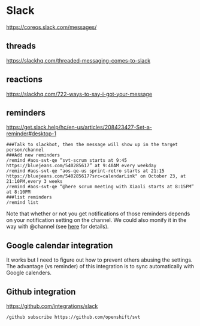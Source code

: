 # Slack

https://coreos.slack.com/messages/

## threads

https://slackhq.com/threaded-messaging-comes-to-slack

## reactions

https://slackhq.com/722-ways-to-say-i-got-your-message

## reminders

https://get.slack.help/hc/en-us/articles/208423427-Set-a-reminder#desktop-1

```
###Talk to slackbot, then the message will show up in the target person/channel
###Add new reminders
/remind #aos-svt-qe “svt-scrum starts at 9:45 https://bluejeans.com/540285617” at 9:40AM every weekday
/remind #aos-svt-qe "aos-qe-us sprint-retro starts at 21:15 https://bluejeans.com/540285617?src=calendarLink" on October 23, at 21:10PM,every 3 weeks
/remind #aos-svt-qe “@here scrum meeting with Xiaoli starts at 8:15PM” at 8:10PM
###list reminders
/remind list
```

Note that whether or not you get notifications of those reminders depends on your notification setting on the channel. We could also monify it in the way with @channel (see [here](https://get.slack.help/hc/en-us/articles/202009646-Notify-a-channel-or-workspace) for details).

## Google calendar integration

It works but I need to figure out how to prevent others abusing the settings.
The advantage (vs reminder) of this integration is to sync automatically with Google calenders.

## Github integration

https://github.com/integrations/slack

```
/github subscribe https://github.com/openshift/svt
```
